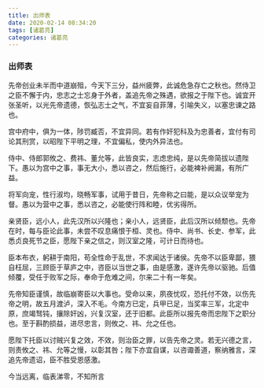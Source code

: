 ```yaml
---
title: 出师表
date: 2020-02-14 08:34:20
tags: [诸葛亮]
categories: 诸葛亮
---
```


### 出师表

先帝创业未半而中道崩殂，今天下三分，益州疲弊，此诚危急存亡之秋也。然侍卫之臣不懈于内，忠志之士忘身于外者，盖追先帝之殊遇，欲报之于陛下也。诚宜开张圣听，以光先帝遗德，恢弘志士之气，不宜妄自菲薄，引喻失义，以塞忠谏之路也。

宫中府中，俱为一体，陟罚臧否，不宜异同。若有作奸犯科及为忠善者，宜付有司论其刑赏，以昭陛下平明之理，不宜偏私，使内外异法也。

侍中、侍郎郭攸之、费祎、董允等，此皆良实，志虑忠纯，是以先帝简拔以遗陛下。愚以为宫中之事，事无大小，悉以咨之，然后施行，必能裨补阙漏，有所广益。

将军向宠，性行淑均，晓畅军事，试用于昔日，先帝称之曰能，是以众议举宠为督。愚以为营中之事，悉以咨之，必能使行阵和睦，优劣得所。

亲贤臣，远小人，此先汉所以兴隆也；亲小人，远贤臣，此后汉所以倾颓也。先帝在时，每与臣论此事，未尝不叹息痛恨于桓、灵也。侍中、尚书、长史、参军，此悉贞良死节之臣，愿陛下亲之信之，则汉室之隆，可计日而待也。

臣本布衣，躬耕于南阳，苟全性命于乱世，不求闻达于诸侯。先帝不以臣卑鄙，猥自枉屈，三顾臣于草庐之中，咨臣以当世之事，由是感激，遂许先帝以驱驰。后值倾覆，受任于败军之际，奉命于危难之间，尔来二十有一年矣。

先帝知臣谨慎，故临崩寄臣以大事也。受命以来，夙夜忧叹，恐托付不效，以伤先帝之明，故五月渡泸，深入不毛。今南方已定，兵甲已足，当奖率三军，北定中原，庶竭驽钝，攘除奸凶，兴复汉室，还于旧都。此臣所以报先帝而忠陛下之职分也。至于斟酌损益，进尽忠言，则攸之、祎、允之任也。

愿陛下托臣以讨贼兴复之效，不效，则治臣之罪，以告先帝之灵。若无兴德之言，则责攸之、祎、允等之慢，以彰其咎；陛下亦宜自谋，以咨诹善道，察纳雅言，深追先帝遗诏，臣不胜受恩感激。

今当远离，临表涕零，不知所言